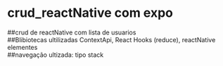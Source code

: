 # crud_reactNative com expo

##crud de reactNative com lista de usuarios <br/>
##Blibiotecas ultilizadas ContextApi, React Hooks (reduce), reactNative elementes <br/>
##navegação ultizada: tipo stack
